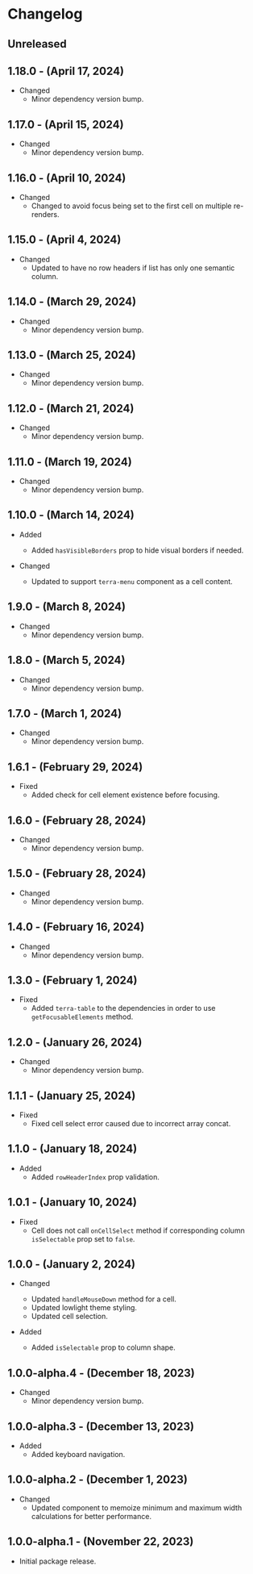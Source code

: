 # Changelog

## Unreleased

## 1.18.0 - (April 17, 2024)

* Changed
  * Minor dependency version bump.

## 1.17.0 - (April 15, 2024)

* Changed
  * Minor dependency version bump.

## 1.16.0 - (April 10, 2024)

* Changed
  * Changed to avoid focus being set to the first cell on multiple re-renders.

## 1.15.0 - (April 4, 2024)

* Changed
  * Updated to have no row headers if list has only one semantic column.

## 1.14.0 - (March 29, 2024)

* Changed
  * Minor dependency version bump.

## 1.13.0 - (March 25, 2024)

* Changed
  * Minor dependency version bump.

## 1.12.0 - (March 21, 2024)

* Changed
  * Minor dependency version bump.

## 1.11.0 - (March 19, 2024)

* Changed
  * Minor dependency version bump.

## 1.10.0 - (March 14, 2024)

* Added
  * Added `hasVisibleBorders` prop to hide visual borders if needed.

* Changed
  * Updated to support `terra-menu` component as a cell content.

## 1.9.0 - (March 8, 2024)

* Changed
  * Minor dependency version bump.

## 1.8.0 - (March 5, 2024)

* Changed
  * Minor dependency version bump.

## 1.7.0 - (March 1, 2024)

* Changed
  * Minor dependency version bump.

## 1.6.1 - (February 29, 2024)

* Fixed
  * Added check for cell element existence before focusing.

## 1.6.0 - (February 28, 2024)

* Changed
  * Minor dependency version bump.

## 1.5.0 - (February 28, 2024)

* Changed
  * Minor dependency version bump.

## 1.4.0 - (February 16, 2024)

* Changed
  * Minor dependency version bump.

## 1.3.0 - (February 1, 2024)

* Fixed
  * Added `terra-table` to the dependencies in order to use `getFocusableElements` method.

## 1.2.0 - (January 26, 2024)

* Changed
  * Minor dependency version bump.

## 1.1.1 - (January 25, 2024)

* Fixed
  * Fixed cell select error caused due to incorrect array concat.

## 1.1.0 - (January 18, 2024)

* Added
  * Added `rowHeaderIndex` prop validation.

## 1.0.1 - (January 10, 2024)

* Fixed
  * Cell does not call `onCellSelect` method if corresponding column `isSelectable` prop set to `false`.

## 1.0.0 - (January 2, 2024)

* Changed
  * Updated `handleMouseDown` method for a cell.
  * Updated lowlight theme styling.
  * Updated cell selection.

* Added
  * Added `isSelectable` prop to column shape.

## 1.0.0-alpha.4 - (December 18, 2023)

* Changed
  * Minor dependency version bump.

## 1.0.0-alpha.3 - (December 13, 2023)

* Added
  * Added keyboard navigation.

## 1.0.0-alpha.2 - (December 1, 2023)

* Changed
  * Updated component to memoize minimum and maximum width calculations for better performance.

## 1.0.0-alpha.1 - (November 22, 2023)

* Initial package release.
